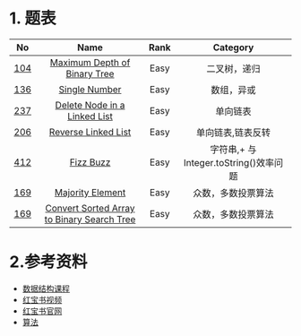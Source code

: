 
# 1. 题表
| No                                                                 |                                                                  Name                                                                  | Rank  |     Category      |
| ------------------------------------------------------------------ | :------------------------------------------------------------------------------------------------------------------------------------: | :---: | :---------------: |
| [104](https://leetcode.com/problems/maximum-depth-of-binary-tree/) | [Maximum Depth of Binary Tree](https://github.com/lihaotong100/leetcode/tree/master/104.%20Maximum%20Depth%20of%20Binary%20Tree(Easy)) | Easy  |   二叉树，递归    |
| [136](https://leetcode.com/problems/single-number/)                |                       [Single Number](https://github.com/lihaotong100/leetcode/tree/master/136.Single%20Number)                        | Easy  |    数组，异或     |
| [237](https://leetcode.com/problems/delete-node-in-a-linked-list/) |    [Delete Node in a Linked List](https://github.com/lihaotong100/leetcode/tree/master/237.Delete%20Node%20in%20a%20Linked%20List)     | Easy  |     单向链表      |
| [206](https://leetcode.com/problems/delete-node-in-a-linked-list/) |                               [Reverse Linked List](https://leetcode.com/problems/reverse-linked-list/)                                | Easy  | 单向链表,链表反转 |
| [412](https://leetcode.com/problems/fizz-buzz/) |                               [Fizz Buzz](https://github.com/lihaotong100/leetcode/tree/master/412.%20Fizz%20Buzz)                                | Easy  | 字符串,+ 与 Integer.toString()效率问题 |
| [169](https://leetcode.com/problems/majority-element/) | [Majority Element](https://github.com/lihaotong100/leetcode/tree/master/169.%20Majority%20Element) | Easy  | 众数，多数投票算法 |
| [169](https://leetcode.com/problems/convert-sorted-array-to-binary-search-tree/) | [ Convert Sorted Array to Binary Search Tree](https://github.com/lihaotong100/leetcode/tree/master/108.%20Convert%20Sorted%20Array%20to%20Binary%20Search%20Tree) | Easy  | 众数，多数投票算法 |



# 2.参考资料
* [数据结构课程](https://www.educative.io/courses/data-structures-in-java-an-interview-refresher?aff=K7qB)
* [红宝书视频](https://link.zhihu.com/?target=https%3A//www.youtube.com/watch%3Fv%3D1QZDe28peZk%26list%3DPLRdD1c6QbAqJn0606RlOR6T3yUqFWKwmX)
* [红宝书官网](https://link.zhihu.com/?target=https%3A//algs4.cs.princeton.edu/lectures/)
* [算法](http://jeffe.cs.illinois.edu/teaching/algorithms/)

